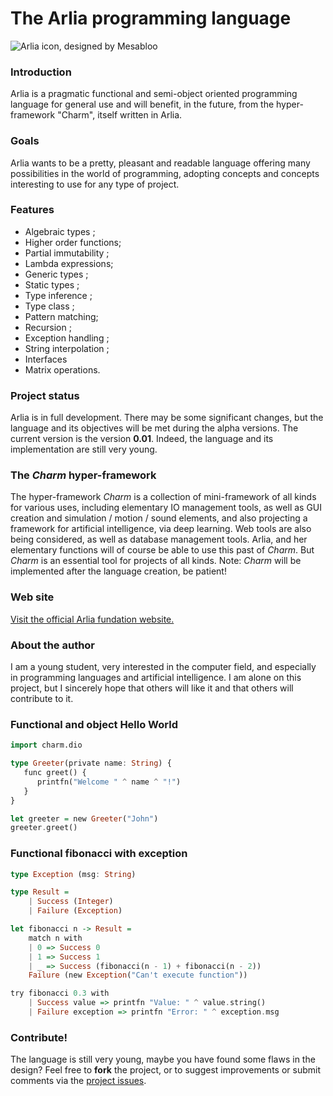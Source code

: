 # The Arlia programming language

![Arlia icon, designed by Mesabloo](http://image.noelshack.com/fichiers/2018/47/6/1543061036-arlia-gemstone-2.png)

### Introduction

Arlia is a pragmatic functional and semi-object oriented programming language for general use and will benefit, in the future, from the hyper-framework "Charm", itself written in Arlia.

### Goals

Arlia wants to be a pretty, pleasant and readable language offering many possibilities in the world of programming, adopting concepts and concepts interesting to use for any type of project.

### Features

- Algebraic types ;
- Higher order functions;
- Partial immutability ;
- Lambda expressions;
- Generic types ;
- Static types ;
- Type inference ;
- Type class ;
- Pattern matching;
- Recursion ;
- Exception handling ;
- String interpolation ;
- Interfaces
- Matrix operations.

### Project status

Arlia is in full development. There may be some significant changes, but the language and its objectives will be met during the alpha versions.
The current version is the version **0.01**. Indeed, the language and its implementation are still very young.

### The *Charm* hyper-framework

The hyper-framework *Charm* is a collection of mini-framework of all kinds for various uses, including elementary IO management tools, as well as GUI creation and simulation / motion / sound elements, and also projecting a framework for artificial intelligence, via deep learning. Web tools are also being considered, as well as database management tools.
Arlia, and her elementary functions will of course be able to use this past of *Charm*. But *Charm* is an essential tool for projects of all kinds.
Note: *Charm* will be implemented after the language creation, be patient! 

### Web site

[Visit the official Arlia fundation website.](https://vanaur.github.io/)

### About the author

I am a young student, very interested in the computer field, and especially in programming languages and artificial intelligence. I am alone on this project, but I sincerely hope that others will like it and that others will contribute to it.

### Functional and object Hello World

```hs
import charm.dio

type Greeter(private name: String) {
   func greet() {
      printfn("Welcome " ^ name ^ "!")
   }
}

let greeter = new Greeter("John")
greeter.greet()
```

### Functional fibonacci with exception

```hs
type Exception (msg: String)

type Result =
    | Success (Integer)
    | Failure (Exception)

let fibonacci n -> Result =
    match n with
    | 0 => Success 0
    | 1 => Success 1
    | _ => Success (fibonacci(n - 1) + fibonacci(n - 2))
    Failure (new Exception("Can't execute function"))

try fibonacci 0.3 with
    | Success value => printfn "Value: " ^ value.string()
    | Failure exception => printfn "Error: " ^ exception.msg
```

### Contribute!

The language is still very young, maybe you have found some flaws in the design? Feel free to **fork** the project, or to suggest improvements or submit comments via the [project issues](https://github.com/vanaur/Arlia/issues).
